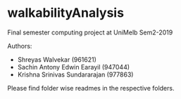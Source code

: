 # walkabilityAnalysis
Final semester computing project at UniMelb Sem2-2019

Authors:
- Shreyas Walvekar	(961621)
- Sachin Antony Edwin Earayil	(947044)
- Krishna Srinivas Sundararajan	(977863)


Please find folder wise readmes in the respective folders.
